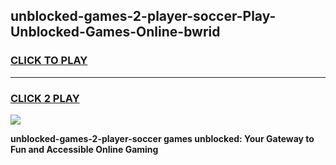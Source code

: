 
## unblocked-games-2-player-soccer-Play-Unblocked-Games-Online-bwrid
<h3>
<a href="https://premium76.site?title=unblocked-games-2-player-soccer&ref=24A">CLICK TO PLAY</a></h3>
<hr>

<h3>
<a href="https://premium76.site?title=unblocked-games-2-player-soccer&ref=24A">CLICK 2 PLAY</a>
  
</h3>

<a href="https://premium76.site?title=unblocked-games-2-player-soccer&ref=24A"><img src="https://clearcache.store/games.png"></a>


**unblocked-games-2-player-soccer games unblocked: Your Gateway to Fun and Accessible Online Gaming**
